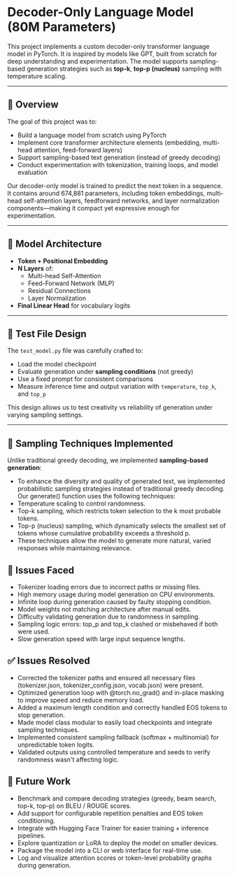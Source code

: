 # Decoder-Only Language Model (80M Parameters)

This project implements a custom decoder-only transformer language model in PyTorch. It is inspired by models like GPT, built from scratch for deep understanding and experimentation. The model supports sampling-based generation strategies such as **top-k**, **top-p (nucleus)** sampling with temperature scaling.

---

## 🚀 Overview

The goal of this project was to:
- Build a language model from scratch using PyTorch
- Implement core transformer architecture elements (embedding, multi-head attention, feed-forward layers)
- Support sampling-based text generation (instead of greedy decoding)
- Conduct experimentation with tokenization, training loops, and model evaluation

Our decoder-only model is trained to predict the next token in a sequence. It contains around 674,881 parameters, including token embeddings, multi-head self-attention layers, feedforward networks, and layer normalization components—making it compact yet expressive enough for experimentation.

---

## 🧠 Model Architecture

- **Token + Positional Embedding**
- **N Layers** of:
  - Multi-head Self-Attention
  - Feed-Forward Network (MLP)
  - Residual Connections
  - Layer Normalization
- **Final Linear Head** for vocabulary logits

---

## 🧪 Test File Design

The `test_model.py` file was carefully crafted to:
- Load the model checkpoint
- Evaluate generation under **sampling conditions** (not greedy)
- Use a fixed prompt for consistent comparisons
- Measure inference time and output variation with `temperature`, `top_k`, and `top_p`

This design allows us to test creativity vs reliability of generation under varying sampling settings.

---

## 🎲 Sampling Techniques Implemented

Unlike traditional greedy decoding, we implemented **sampling-based generation**:

- To enhance the diversity and quality of generated text, we implemented probabilistic sampling strategies instead of traditional greedy decoding. Our generate() function uses the following techniques:
- Temperature scaling to control randomness.
- Top-k sampling, which restricts token selection to the k most probable tokens.
- Top-p (nucleus) sampling, which dynamically selects the smallest set of tokens whose cumulative probability exceeds a threshold p.
- These techniques allow the model to generate more natural, varied responses while maintaining relevance.

## 🐛 Issues Faced

- Tokenizer loading errors due to incorrect paths or missing files.
- High memory usage during model generation on CPU environments.
- Infinite loop during generation caused by faulty stopping condition.
- Model weights not matching architecture after manual edits.
- Difficulty validating generation due to randomness in sampling.
- Sampling logic errors: top_p and top_k clashed or misbehaved if both were used.
- Slow generation speed with large input sequence lengths.

## ✅ Issues Resolved

- Corrected the tokenizer paths and ensured all necessary files (tokenizer.json, tokenizer_config.json, vocab.json) were present.
- Optimized generation loop with @torch.no_grad() and in-place masking to improve speed and reduce memory load.
- Added a maximum length condition and correctly handled EOS tokens to stop generation.
- Made model class modular to easily load checkpoints and integrate sampling techniques.
- Implemented consistent sampling fallback (softmax + multinomial) for unpredictable token logits.
- Validated outputs using controlled temperature and seeds to verify randomness wasn't affecting logic.

## 🚧 Future Work

- Benchmark and compare decoding strategies (greedy, beam search, top-k, top-p) on BLEU / ROUGE scores.
- Add support for configurable repetition penalties and EOS token conditioning.
- Integrate with Hugging Face Trainer for easier training + inference pipelines.
- Explore quantization or LoRA to deploy the model on smaller devices.
- Package the model into a CLI or web interface for real-time use.
- Log and visualize attention scores or token-level probability graphs during generation.